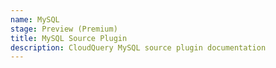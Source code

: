 ```yaml
---
name: MySQL
stage: Preview (Premium)
title: MySQL Source Plugin
description: CloudQuery MySQL source plugin documentation
---
```


